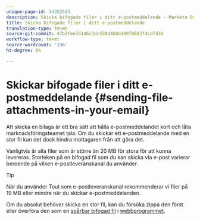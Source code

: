 ```yaml
---
unique-page-id: 14352523
description: Skicka bifogade filer i ditt e-postmeddelande - Marketo Docs - Produktdokumentation
title: Skicka bifogade filer i ditt e-postmeddelande
translation-type: tm+mt
source-git-commit: 47b2fee7d146c3dc558d4bbb10070683f4cdfd3d
workflow-type: tm+mt
source-wordcount: '136'
ht-degree: 0%

---
```



# Skickar bifogade filer i ditt e-postmeddelande {#sending-file-attachments-in-your-email}

Att skicka en bilaga är ett bra sätt att hålla e-postmeddelandet kort och låta marknadsföringsteamet tala. Om du skickar ett e-postmeddelande med en stor fil kan det dock hindra mottagaren från att göra det.

Vanligtvis är alla filer som är större än 20 MB för stora för att kunna levereras. Storleken på en bifogad fil som du kan skicka via e-post varierar beroende på vilken e-postleveranskanal du använder.

>[!TIP]
>
>När du använder Tout som e-postleveranskanal rekommenderar vi filer på 19 MB eller mindre när du skickar e-postmeddelanden.

Om du absolut behöver skicka en stor fil, kan du försöka zippa den först eller överföra den som en [spårbar bifogad fil](http://docs.marketo.com/x/3oPS) i [webbprogrammet](http://toutapp.com/login).
